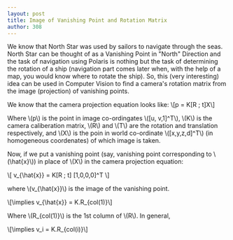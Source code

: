 ```yaml
---
layout: post
title: Image of Vanishing Point and Rotation Matrix
author: 308
---
```


We know that North Star was used by sailors to navigate through the seas. North Star can be thought of as a Vanishing Point in "North" Direction and the task of navigation using Polaris is nothing but the task of determining the rotation of a ship (navigation part comes later when, with the help of a map, you would know where to rotate the ship). So, this (very interesting) idea can be used in Computer Vision to find a camera's rotation matrix from the image (projection) of vanishing points.

We know that the camera projection equation looks like:
\\[p = K[R \; t]X\\]

Where \\(p\\) is the point in image co-ordingates \\([u, v,1]^T\\), \\(K\\) is the camera caliberation matrix, \\(R\\) and \\(T\\) are the rotation and translation respectively, and \\(X\\) is the poin in world co-ordinate \\([x,y,z,d]^T\\) (in homogeneous coordenates) of which image is taken.

Now, if we put a vanishing point (say, vanishing point corresponding to \\(\hat{x}\\)) in place of \\(X\\) in the camera projection equation:

\\[ v_{\hat{x}} = K[R \; t] [1,0,0,0]^T \\]

where \\(v_{\hat{x}}\\) is the image of the vanishing point.

\\[\implies v_{\hat{x}} = K.R_{col(1)}\\]

Where \\(R_{col(1)}\\) is the 1st column of \\(R\\). In general,

\\[\implies v_i = K.R_{col(i)}\\]